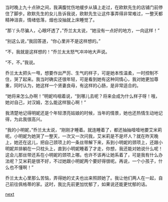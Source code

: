 
当时晚上九十点钟之间，我满腹忧伤地缓步从镇上走过，在欧默先生的店铺门前停住了脚步。欧默先生的女儿告诉我说，欧默先生让这件事弄得非常难过，一整天都精神沮丧，情绪低落，烟也没抽就上床睡觉了。

“那丫头尽骗人，心眼坏透了，”乔兰太太说，“她没有一点好的地方，一向这样！”

“别这么说，”我回答道，“你心里并不是这样想的。”

“不，我就是这样想的！”乔兰太太怒气冲冲地大声说。

“不，不。”我说。

乔兰太太把头一甩，想要作出严厉、生气的样子，可是她本性温柔，一时控制不住，哭了起来。我当时确实还很年轻，可是看到她有这种同情心，我对她更加尊重，同时认为，她这样一个贤妻良母，有这样的心肠，是非常适合的。

“她将来怎么办啊！”明妮呜咽着说，“到哪儿去呢？将来会成为什么样子呀！哦，她对自己，对汉姆，怎么能这样狠心啊！”

我清楚地记得明妮还是个年轻漂亮姑娘的时候，当年的情景，她也还热情生动地记得，为此我很高兴。

“我的小明妮，”乔兰太太说，“刚刚才睡着。就连睡着了，都还抽抽噎噎地要艾米莉呢。小明妮为她哭了一整天，一次又一次问我，艾米莉是不是坏人？就在昨天晚上，她还在这儿，把自己颈项上的一条丝带解下来，系到小明妮的颈项上，还跟小明妮并排躺在一只枕头上，直到小明妮睡着了才走，你想，我还能对她说什么呢！这会儿那丝带还系在小明妮的颈项上哪。也许不该再让她系着了，可是我有什么办法呢？艾米莉是很不好，不过她跟小明妮两个要好得很呢。再说，一个小孩子，什么也不懂啊！”

乔兰太太心里那么苦恼，弄得她的丈夫也出来照顾她了。我让他们两人在一起，自己前往佩格蒂的家。这时，我比先前更加忧郁了，如果说还能更忧郁的话。

[next](page411.md)